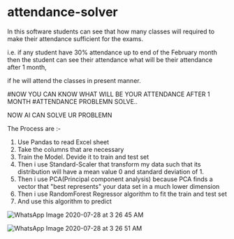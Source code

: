 # attendance-solver
In this software students can see that  how many classes will required to make their attendance sufficient for the exams.

i.e. if any student have 30% attendance up to end of the February  month then the student can see their attendance what will be their attendance after 1 month,

if he will attend the classes in present manner.

#NOW YOU CAN KNOW WHAT WILL BE YOUR ATTENDANCE AFTER 1 MONTH #ATTENDANCE PROBLEMN SOLVE..

NOW AI CAN SOLVE UR PROBLEMN

The Process are :-
1. Use Pandas to read Excel sheet
2. Take the columns that are necessary
3. Train the Model. Devide it to train and test set
4. Then i use Standard-Scaler that transform my data such that its distribution will have a mean value 0 and standard deviation of 1.
4. Then i use PCA(Principal component analysis) because PCA finds a vector that "best represents" your data set in a much lower dimension
5. Then i use RandomForest Regressor algorithm to fit the train and test set
6. And use this algorithm to predict 


![WhatsApp Image 2020-07-28 at 3 26 45 AM](https://user-images.githubusercontent.com/44479743/89019671-47d69d80-d33b-11ea-87ca-24a40dcc3db5.jpeg)

![WhatsApp Image 2020-07-28 at 3 26 51 AM](https://user-images.githubusercontent.com/44479743/89019675-4ad18e00-d33b-11ea-91e7-7f326f6f2a3b.jpeg)
